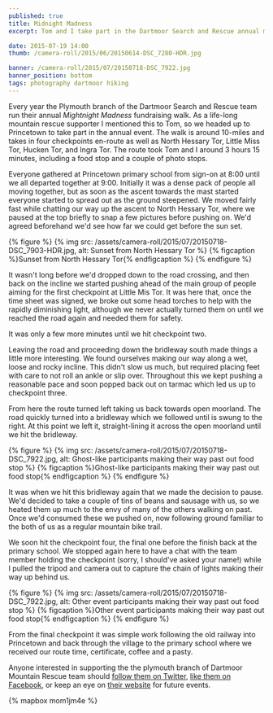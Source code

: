 ```yaml
---
published: true
title: Midnight Madness
excerpt: Tom and I take part in the Dartmoor Search and Rescue annual midnight madness fundraising walk.

date: 2015-07-19 14:00
thumb: /camera-roll/2015/06/20150614-DSC_7280-HDR.jpg

banner: /camera-roll/2015/07/20150718-DSC_7922.jpg
banner_position: bottom
tags: photography dartmoor hiking
---
```


Every year the Plymouth branch of the Dartmoor Search and Rescue team run their annual *Mightnight Madness* fundraising walk. As a life-long mountain rescue supporter I mentioned this to Tom, so we headed up to Princetown to take part in the annual event. The walk is around 10-miles and takes in four checkpoints en-route as well as North Hessary Tor, Little Miss Tor, Hucken Tor, and Ingra Tor. The route took Tom and I around 3 hours 15 minutes, including a food stop and a couple of photo stops.

Everyone gathered at Princetown primary school from sign-on at 8:00 until we all departed together at 9:00. Initially it was a dense pack of people all moving together, but as soon as the ascent towards the mast started everyone started to spread out as the ground steepened. We moved fairly fast while chatting our way up the ascent to North Hessary Tor, where we paused at the top briefly to snap a few pictures before pushing on. We'd agreed beforehand we'd see how far we could get before the sun set.

{% figure %}
  {% img src: /assets/camera-roll/2015/07/20150718-DSC_7903-HDR.jpg, alt: Sunset from North Hessary Tor %}
  {% figcaption %}Sunset from North Hessary Tor{% endfigcaption %}
{% endfigure %}

It wasn't long before we'd dropped down to the road crossing, and then back on the incline we started pushing ahead of the main group of people aiming for the first checkpoint at Little Mis Tor. It was here that, once the time sheet was signed, we broke out some head torches to help with the rapidly diminishing light, although we never actually turned them on until we reached the road again and needed them for safety.

It was only a few more minutes until we hit checkpoint two.

Leaving the road and proceeding down the bridleway south made things a little more interesting. We found ourselves making our way along a wet, loose and rocky incline. This didn't slow us much, but required placing feet with care to not roll an ankle or slip over. Throughout this we kept pushing a reasonable pace and soon popped back out on tarmac which led us up to checkpoint three.

From here the route turned left taking us back towards open moorland. The road quickly turned into a bridleway which we followed until is swung to the right. At this point we left it, straight-lining it across the open moorland until we hit the bridleway.

{% figure %}
  {% img src: /assets/camera-roll/2015/07/20150718-DSC_7922.jpg, alt: Ghost-like participants making their way past out food stop %}
  {% figcaption %}Ghost-like participants making their way past out food stop{% endfigcaption %}
{% endfigure %}

It was when we hit this bridleway again that we made the decision to pause. We'd decided to take a couple of tins of beans and sausage with us, so we heated them up much to the envy of many of the others walking on past. Once we'd consumed these we pushed on, now following ground familiar to the both of us as a regular mountain bike trail.

We soon hit the checkpoint four, the final one before the finish back at the primary school. We stopped again here to have a chat with the team member holding the checkpoint (sorry, I should've asked your name!) while I pulled the tripod and camera out to capture the chain of lights making their way up behind us.

{% figure %}
  {% img src: /assets/camera-roll/2015/07/20150718-DSC_7922.jpg, alt: Other event participants making their way past out food stop %}
  {% figcaption %}Other event participants making their way past out food stop{% endfigcaption %}
{% endfigure %}

From the final checkpoint it was simple work following the old railway into Princetown and back through the village to the primary school where we received our route time, certificate, coffee and a pasty.

Anyone interested in supporting the the plymouth branch of Dartmoor Mountain Rescue team should [follow them on Twitter][dsrt_tw], [like them on Facebook][dsrt_fb], or keep an eye on [their website][dsrt_wb] for future events.

{% mapbox mom1jm4e %}


[dsrt_fb]: https://www.facebook.com/DSRTPlymouth "Dartmoor Search and Rescue Plymouth on Facebook"
[dsrt_tw]: https://twitter.com/dsrtplymouth "Dartmoor Search and Rescue Plymouth on Twitter"
[dsrt_wb]: http://www.dartmoorsartplymouth.org.uk "Dartmoor Search and Rescue Plymouth"
